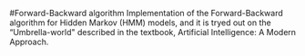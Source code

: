 #Forward-Backward algorithm
Implementation of the Forward-Backward algorithm for Hidden Markov (HMM) models, and it is tryed out on the “Umbrella-world" described in the textbook, Artificial Intelligence: A Modern Approach.
